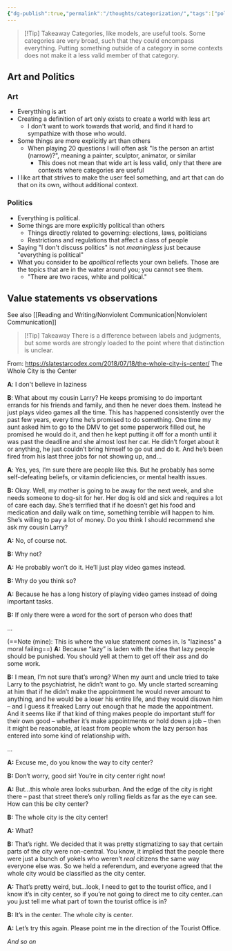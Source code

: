 ```yaml
---
{"dg-publish":true,"permalink":"/thoughts/categorization/","tags":["politics","art","thoughts","linguistics"],"noteIcon":3}
---
```



> [!Tip] Takeaway
>  Categories, like models, are useful tools. Some categories are very broad, such that they could encompass everything. Putting something outside of a category in some contexts does not make it a less valid member of that category.

## Art and Politics

### Art

- Everytthing is art
- Creating a definition of art only exists to create a world with less art
	- I don't want to work towards that world, and find it hard to sympathize with those who would.
- Some things are more explicitly art than others
	- When playing 20 questions I will often ask "Is the person an artist (narrow)?", meaning a painter, sculptor, animator, or similar
		- This does not mean that wide art is less valid, only that there are contexts where categories are useful
- I like art that strives to make the user feel something, and art that can do that on its own, without additional context.

### Politics

* Everything is political.
* Some things are more explicitly political than others
	* Things directly related to governing: elections, laws, politicians
	* Restrictions and regulations that affect a class of people
* Saying "I don't discuss politics" is not *meaningless* just because "everything is political"
* What you consider to be *apolitical* reflects your own beliefs. Those are the topics that are in the water around you; you cannot see them.
	* "There are two races, white and political."


## Value statements vs observations
See also [[Reading and Writing/Nonviolent Communication\|Nonviolent Communication]]

> [!Tip] Takeaway
> There is a difference between labels and judgments, but some words are strongly loaded to the point where that distinction is unclear.

From: https://slatestarcodex.com/2018/07/18/the-whole-city-is-center/ The Whole City is the Center

**A**: I don't believe in laziness

**B**: What about my cousin Larry? He keeps promising to do important errands for his friends and family, and then he never does them. Instead he just plays video games all the time. This has happened consistently over the past few years, every time he’s promised to do something. One time my aunt asked him to go to the DMV to get some paperwork filled out, he promised he would do it, and then he kept putting it off for a month until it was past the deadline and she almost lost her car. He didn’t forget about it or anything, he just couldn’t bring himself to go out and do it. And he’s been fired from his last three jobs for not showing up, and…

**A**: Yes, yes, I’m sure there are people like this. But he probably has some self-defeating beliefs, or vitamin deficiencies, or mental health issues.

**B:** Okay. Well, my mother is going to be away for the next week, and she needs someone to dog-sit for her. Her dog is old and sick and requires a lot of care each day. She’s terrified that if he doesn’t get his food and medication and daily walk on time, something terrible will happen to him. She’s willing to pay a lot of money. Do you think I should recommend she ask my cousin Larry?

**A:** No, of course not.

**B:** Why not?

**A:** He probably won’t do it. He’ll just play video games instead.

**B:** Why do you think so?

**A:** Because he has a long history of playing video games instead of doing important tasks.

**B:** If only there were a word for the sort of person who does that!

...

(==Note (mine): This is where the value statement comes in. Is "laziness" a moral failing==)
**A:** Because “lazy” is laden with the idea that lazy people should be punished. You should yell at them to get off their ass and do some work.

**B:** I mean, I’m not sure that’s wrong? When my aunt and uncle tried to take Larry to the psychiatrist, he didn’t want to go. My uncle started screaming at him that if he didn’t make the appointment he would never amount to anything, and he would be a loser his entire life, and they would disown him – and I guess it freaked Larry out enough that he made the appointment. And it seems like if that kind of thing makes people do important stuff for their own good – whether it’s make appointments or hold down a job – then it might be reasonable, at least from people whom the lazy person has entered into some kind of relationship with.

...

**A:** Excuse me, do you know the way to city center?

**B:** Don’t worry, good sir! You’re in city center right now!

**A:** But…this whole area looks suburban. And the edge of the city is right there – past that street there’s only rolling fields as far as the eye can see. How can this be city center?

**B:** The whole city is the city center!

**A:** What?

**B:** That’s right. We decided that it was pretty stigmatizing to say that certain parts of the city were non-central. You know, it implied that the people there were just a bunch of yokels who weren’t _real_ citizens the same way everyone else was. So we held a referendum, and everyone agreed that the whole city would be classified as the city center.

**A:** That’s pretty weird, but…look, I need to get to the tourist office, and I know it’s in city center, so if you’re not going to direct me to city center..can you just tell me what part of town the tourist office is in?

**B:** It’s in the center. The whole city is center.

**A:** Let’s try this again. Please point me in the direction of the Tourist Office.

*And so on*